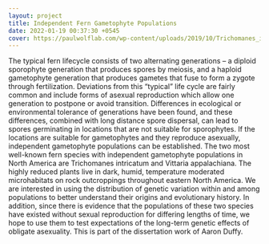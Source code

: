 ```yaml
---
layout: project
title: Independent Fern Gametophyte Populations
date: 2022-01-19 00:37:30 +0545
cover: https://paulwolflab.com/wp-content/uploads/2019/10/Trichomanes_intricatum-by-Bob-Klips-signed.jpg
---
```


The typical fern lifecycle consists of two alternating generations – a diploid sporophyte generation that produces spores by meiosis, and a haploid gametophyte generation that produces gametes that fuse to form a zygote through fertilization. Deviations from this “typical” life cycle are fairly common and include forms of asexual reproduction which allow one generation to postpone or avoid transition. Differences in ecological or environmental tolerance of generations have been found, and these differences, combined with long distance spore dispersal, can lead to spores germinating in locations that are not suitable for sporophytes. If the locations are suitable for gametophytes and they reproduce asexually, independent gametophyte populations can be established. The two most well-known fern species with independent gametophyte populations in North America are Trichomanes intricatum and Vittaria appalachiana. The highly reduced plants live in dark, humid, temperature moderated microhabitats on rock outcroppings throughout eastern North America. We are interested in using the distribution of genetic variation within and among populations to better understand their origins and evolutionary history. In addition, since there is evidence that the populations of these two species have existed without sexual reproduction for differing lengths of time, we hope to use them to test expectations of the long-term genetic effects of obligate asexuality. This is part of the dissertation work of Aaron Duffy.

